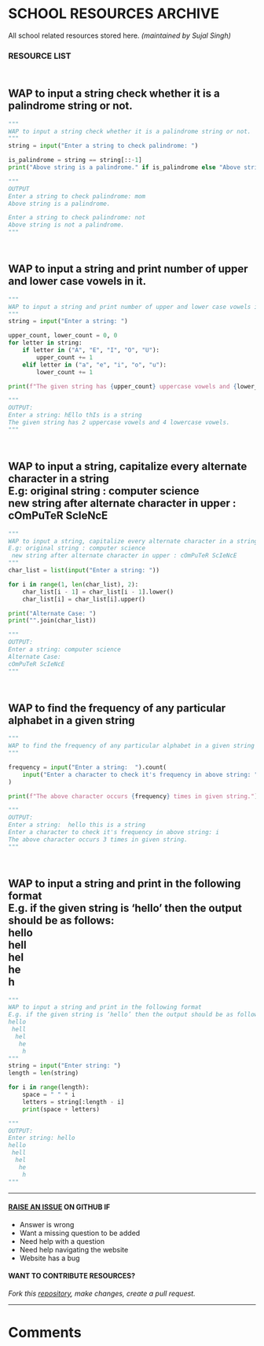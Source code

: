 # SCHOOL RESOURCES ARCHIVE

All school related resources stored here.
_(maintained by Sujal Singh)_

### RESOURCE LIST

## <br>WAP to input a string check whether it is a palindrome string or not.<br>
```python
"""
WAP to input a string check whether it is a palindrome string or not.
"""
string = input("Enter a string to check palindrome: ")

is_palindrome = string == string[::-1]
print("Above string is a palindrome." if is_palindrome else "Above string is not a palindrome.")

"""
OUTPUT
Enter a string to check palindrome: mom
Above string is a palindrome.

Enter a string to check palindrome: not
Above string is not a palindrome.
"""
```
## <br>WAP to input a string and print number of upper and lower case vowels in it.<br>
```python
"""
WAP to input a string and print number of upper and lower case vowels in it.
"""
string = input("Enter a string: ")

upper_count, lower_count = 0, 0
for letter in string:
    if letter in ("A", "E", "I", "O", "U"):
        upper_count += 1
    elif letter in ("a", "e", "i", "o", "u"):
        lower_count += 1

print(f"The given string has {upper_count} uppercase vowels and {lower_count} lowercase vowels.")

"""
OUTPUT:
Enter a string: hEllo thIs is a string
The given string has 2 uppercase vowels and 4 lowercase vowels.
"""
```
## <br>WAP to input a string, capitalize every alternate character in a string<br>E.g: original string : computer science<br> new string after alternate character in upper : cOmPuTeR ScIeNcE<br>
```python
"""
WAP to input a string, capitalize every alternate character in a string
E.g: original string : computer science
 new string after alternate character in upper : cOmPuTeR ScIeNcE
"""
char_list = list(input("Enter a string: "))

for i in range(1, len(char_list), 2):
    char_list[i - 1] = char_list[i - 1].lower()
    char_list[i] = char_list[i].upper()

print("Alternate Case: ")
print("".join(char_list))

"""
OUTPUT:
Enter a string: computer science
Alternate Case: 
cOmPuTeR ScIeNcE
"""

```
## <br>WAP to find the frequency of any particular alphabet in a given string<br>
```python
"""
WAP to find the frequency of any particular alphabet in a given string
"""

frequency = input("Enter a string:  ").count(
    input("Enter a character to check it's frequency in above string: ")
)

print(f"The above character occurs {frequency} times in given string.")

"""
OUTPUT:
Enter a string:  hello this is a string
Enter a character to check it's frequency in above string: i
The above character occurs 3 times in given string.
"""
```
## <br>WAP to input a string and print in the following format<br>E.g. if the given string is ‘hello’ then the output should be as follows:<br>hello<br> hell<br>  hel<br>   he<br>    h<br>
```python
"""
WAP to input a string and print in the following format
E.g. if the given string is ‘hello’ then the output should be as follows:
hello
 hell
  hel
   he
    h
"""
string = input("Enter string: ")
length = len(string)

for i in range(length):
    space = " " * i
    letters = string[:length - i]
    print(space + letters)

"""
OUTPUT:
Enter string: hello
hello
 hell
  hel
   he
    h
"""

```


---

#### [RAISE AN ISSUE](https://github.com/sujaldev/school/issues/new/choose) ON GITHUB IF

- Answer is wrong
- Want a missing question to be added
- Need help with a question
- Need help navigating the website
- Website has a bug

#### WANT TO CONTRIBUTE RESOURCES?

_Fork this [repository](https://github.com/sujaldev/school), make changes, create a pull request._

---

# Comments

<script src="https://giscus.app/client.js"
        data-repo="sujaldev/school"
        data-repo-id="MDEwOlJlcG9zaXRvcnkzODUzMDMzOTI="
        data-category="Q&A"
        data-category-id="DIC_kwDOFvdDYM4CArKZ"
        data-mapping="pathname"
        data-reactions-enabled="1"
        data-emit-metadata="0"
        data-theme="light"
        data-lang="en"
        crossorigin="anonymous"
        async>
</script>